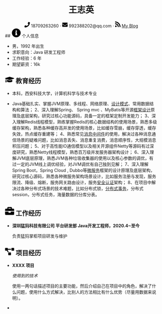  <center>
     <h1>王志英</h1>
     <div>
         <span>
             <img src="assets/phone-solid.svg" width="18px">
             18709263260
         </span>
         ·
         <span>
             <img src="assets/envelope-solid.svg" width="18px">
             992388202@qq.com
         </span>
         ·
         <span>
             <img src="assets/rss-solid.svg" width="18px">
             <a href="https://ying010.github.io/vp2Note/">My Blog</a>
         </span>
     </div>
 </center>
## <img src="https://raw.githubusercontent.com/ying010/pic-repo/master/img/2023/04/17/20230417114915.svg" width="30px"> 个人信息

 - 男，1992 年出生
 - 求职意向：Java 研发工程师
 - 工作经验：6 年
 - 期望薪资：16k

## <img src="https://raw.githubusercontent.com/ying010/pic-repo/master/img/2023/04/17/20230417114929.svg" width="30px"> 教育经历

- 本科，西安科技大学，计算机科学与技术专业

- Java基础扎实、掌握JVM原理、多线程、网络原理、[设计模式](https://www.zhihu.com/search?q=设计模式&search_source=Entity&hybrid_search_source=Entity&hybrid_search_extra={"sourceType"%3A"answer"%2C"sourceId"%3A2968292285})、常用数据结构和算法；
  2、深入理解Spring、 Spring mvc 、MyBatis等开源[框架设计](https://www.zhihu.com/search?q=框架设计&search_source=Entity&hybrid_search_source=Entity&hybrid_search_extra={"sourceType"%3A"answer"%2C"sourceId"%3A2968292285})原理及底层架构，研究过核心功能源码，具备一定的框架定制开发能力；
  3、深入理解Redis线程模型，熟练掌握Redis的核心数据结构的使用场景，熟悉多级缓存架构，熟悉各种缓存高并发的使用场景，比如缓存雪崩，缓存穿透，缓存失效，热点缓存重建等；
  4、熟悉常见[消息中间件](https://www.zhihu.com/search?q=消息中间件&search_source=Entity&hybrid_search_source=Entity&hybrid_search_extra={"sourceType"%3A"answer"%2C"sourceId"%3A2968292285})的使用，解决过各种消息通信场景的疑难问题，比如消息丢失、消息重复消费，消息顺序性，大规模消息积压问题；
  5、对于高性能lО通信模型以及相关开源组件Netty等源码有过深度研究，熟悉Netty线程模型，熟悉百万级并发服务器架构设计；
  6、深入理解JVM底层原理，熟悉JVM各种垃圾收集器的使用以及核心参数的调优，有过一定的JVM线上调优经验，对JVM调优有自己独到见解；
  7、深入理解Spring Boot，Spring Cloud , Dubbo等[微服务](https://www.zhihu.com/search?q=微服务&search_source=Entity&hybrid_search_source=Entity&hybrid_search_extra={"sourceType"%3A"answer"%2C"sourceId"%3A2968292285})框架的设计原理及底层架构，研究过核心源码，熟悉各种微服务架构场景设计，比如服务注册与发现，服务限流、降级、熔断，服务网关路由设计，服务[安全认证](https://www.zhihu.com/search?q=安全认证&search_source=Entity&hybrid_search_source=Entity&hybrid_search_extra={"sourceType"%3A"answer"%2C"sourceId"%3A2968292285})架构；
  8、在项目中解决过各种分布式场景的技术难题，比如分布式锁，[分布式事务](https://www.zhihu.com/search?q=分布式事务&search_source=Entity&hybrid_search_source=Entity&hybrid_search_extra={"sourceType"%3A"answer"%2C"sourceId"%3A2968292285})，分布式session，分布式任务，海量数据的分库分表。

## <img src="https://raw.githubusercontent.com/ying010/pic-repo/master/img/2023/04/17/20230417114935.svg" width="30px"> 工作经历

- **深圳猛犸科技有限公司 平台研发部  Java开发工程师，2020.4~至今**

   负责猛犸掌柜项目研发与维护

## <img src="https://raw.githubusercontent.com/ying010/pic-repo/master/img/2023/04/17/20230417114940.svg" width="30px"> 项目经历

- **XXXX 项目**

  *使用到的技术*

  使用一两句话描述项目的主要功能，然后介绍自己在项目中的角色，解决了什么问题，使用什么方式解决，比别人的方法相比有什么优势（尽量用数据来说明）。

- 